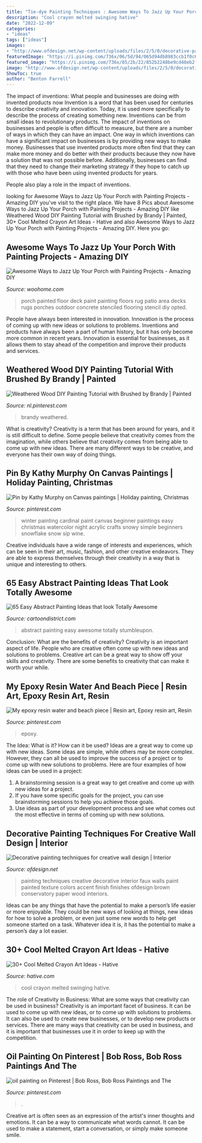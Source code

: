 ```yaml
---
title: "Tie-dye Painting Techniques : Awesome Ways To Jazz Up Your Porch With Painting Projects"
description: "Cool crayon melted swinging hative"
date: "2022-12-09"
categories:
- "ideas"
tags: ["ideas"]
images:
- "http://www.ofdesign.net/wp-content/uploads/files/2/5/0/decorative-painting-techniques-for-creative-wall-design-17-250.jpg"
featuredImage: "https://i.pinimg.com/736x/06/5d/94/065d94db8983ccb1f0c63460378c1e7c.jpg"
featured_image: "https://i.pinimg.com/736x/85/2b/22/852b2248be9cd48eb2f5a3026c97d8d0--bob-ross-paintings-oil-paintings.jpg"
image: "http://www.ofdesign.net/wp-content/uploads/files/2/5/0/decorative-painting-techniques-for-creative-wall-design-17-250.jpg"
ShowToc: true
author: "Benton Farrell"
---
```



The impact of inventions: What people and businesses are doing with invented products now
Invention is a word that has been used for centuries to describe creativity and innovation. Today, it is used more specifically to describe the process of creating something new. Inventions can be from small ideas to revolutionary products. The impact of inventions on businesses and people is often difficult to measure, but there are a number of ways in which they can have an impact. 
One way in which inventions can have a significant impact on businesses is by providing new ways to make money. Businesses that use invented products more often find that they can make more money and do better with their products because they now have a solution that was not possible before. Additionally, businesses can find that they need to change their marketing strategy if they hope to catch up with those who have been using invented products for years. 

People also play a role in the impact of inventions.

	

		
looking for Awesome Ways to Jazz Up Your Porch with Painting Projects - Amazing DIY you've visit to the right place. We have 8 Pics about Awesome Ways to Jazz Up Your Porch with Painting Projects - Amazing DIY like Weathered Wood DIY Painting Tutorial with Brushed by Brandy | Painted, 30+ Cool Melted Crayon Art Ideas - Hative and also Awesome Ways to Jazz Up Your Porch with Painting Projects - Amazing DIY. Here you go:
		
    
## Awesome Ways To Jazz Up Your Porch With Painting Projects - Amazing DIY

<img loading=lazy src="https://www.woohome.com/wp-content/uploads/2017/04/painted-porch-floor-12.jpg" onerror="this.onerror=null;this.src='https://tse3.mm.bing.net/th?id=OIP.8eSymdP_hjqSWMeS_BX6JwHaNK&amp;pid=15.1';" alt="Awesome Ways to Jazz Up Your Porch with Painting Projects - Amazing DIY">

_Source: woohome.com_

>porch painted floor deck paint painting floors rug patio area decks rugs porches outdoor concrete stenciled flooring stencil diy opted. 

	

People have always been interested in innovation. Innovation is the process of coming up with new ideas or solutions to problems. Inventions and products have always been a part of human history, but it has only become more common in recent years. Innovation is essential for businesses, as it allows them to stay ahead of the competition and improve their products and services.

    
## Weathered Wood DIY Painting Tutorial With Brushed By Brandy | Painted

<img loading=lazy src="https://i.pinimg.com/736x/06/5d/94/065d94db8983ccb1f0c63460378c1e7c.jpg" onerror="this.onerror=null;this.src='https://tse2.mm.bing.net/th?id=OIP.uojzKXu4TxDyWOEX8qywQQHaLH&amp;pid=15.1';" alt="Weathered Wood DIY Painting Tutorial with Brushed by Brandy | Painted">

_Source: nl.pinterest.com_

>brandy weathered. 

	

What is creativity?
Creativity is a term that has been around for years, and it is still difficult to define. Some people believe that creativity comes from the imagination, while others believe that creativity comes from being able to come up with new ideas. There are many different ways to be creative, and everyone has their own way of doing things.

    
## Pin By Kathy Murphy On Canvas Paintings | Holiday Painting, Christmas

<img loading=lazy src="https://i.pinimg.com/736x/69/73/f9/6973f94542a6718b65ef97870fc62120--beginner-painting-winter-painting.jpg" onerror="this.onerror=null;this.src='https://tse1.mm.bing.net/th?id=OIP.gAKLNqpU1qIHW-W7jdPRUwHaJ4&amp;pid=15.1';" alt="Pin by Kathy Murphy on Canvas paintings | Holiday painting, Christmas">

_Source: pinterest.com_

>winter painting cardinal paint canvas beginner paintings easy christmas watercolor night acrylic crafts snowy simple beginners snowflake snow sip wine. 

	

Creative individuals have a wide range of interests and experiences, which can be seen in their art, music, fashion, and other creative endeavors. They are able to express themselves through their creativity in a way that is unique and interesting to others.

    
## 65 Easy Abstract Painting Ideas That Look Totally Awesome

<img loading=lazy src="http://www.cartoondistrict.com/wp-content/uploads/2017/05/Easy-Abstract-Painting-Ideas37.jpg" onerror="this.onerror=null;this.src='https://tse3.mm.bing.net/th?id=OIP.Q-Qz5tIBlcMMBTShQnF-HgHaKV&amp;pid=15.1';" alt="65 Easy Abstract Painting Ideas that look Totally Awesome">

_Source: cartoondistrict.com_

>abstract painting easy awesome totally stumbleupon. 

	

Conclusion: What are the benefits of creativity?
Creativity is an important aspect of life. People who are creative often come up with new ideas and solutions to problems. Creative art can be a great way to show off your skills and creativity. There are some benefits to creativity that can make it worth your while.

    
## My Epoxy Resin Water And Beach Piece | Resin Art, Epoxy Resin Art, Resin

<img loading=lazy src="https://i.pinimg.com/736x/e9/22/b8/e922b81a9f6a84901003b91e35ef8040.jpg" onerror="this.onerror=null;this.src='https://tse3.mm.bing.net/th?id=OIP.a5RyHWZHmjNSrc38rxbkqQHaJ3&amp;pid=15.1';" alt="My epoxy resin water and beach piece | Resin art, Epoxy resin art, Resin">

_Source: pinterest.com_

>epoxy. 

	

The Idea: What is it? How can it be used?
Ideas are a great way to come up with new ideas. Some ideas are simple, while others may be more complex. However, they can all be used to improve the success of a project or to come up with new solutions to problems. Here are four examples of how ideas can be used in a project: 
1. A brainstorming session is a great way to get creative and come up with new ideas for a project.
2. If you have some specific goals for the project, you can use brainstorming sessions to help you achieve those goals.
3. Use ideas as part of your development process and see what comes out the most effective in terms of coming up with new solutions.

    
## Decorative Painting Techniques For Creative Wall Design | Interior

<img loading=lazy src="http://www.ofdesign.net/wp-content/uploads/files/2/5/0/decorative-painting-techniques-for-creative-wall-design-17-250.jpg" onerror="this.onerror=null;this.src='https://tse3.mm.bing.net/th?id=OIP.yQxLJ1GGwyUvOiPGEgW2cAHaNA&amp;pid=15.1';" alt="Decorative painting techniques for creative wall design | Interior">

_Source: ofdesign.net_

>painting techniques creative decorative interior faux walls paint painted texture colors accent finish finishes ofdesign brown conservatory paper wood interiors. 

	

Ideas can be any things that have the potential to make a person’s life easier or more enjoyable. They could be new ways of looking at things, new ideas for how to solve a problem, or even just some new words to help get someone started on a task. Whatever idea it is, it has the potential to make a person’s day a lot easier.

    
## 30+ Cool Melted Crayon Art Ideas - Hative

<img loading=lazy src="https://hative.com/wp-content/uploads/2014/04/melted-crayon-art/16-girl-swinging.jpg" onerror="this.onerror=null;this.src='https://tse3.mm.bing.net/th?id=OIP.mtToqc8gxJVeDjf_11pDoAHaJ4&amp;pid=15.1';" alt="30+ Cool Melted Crayon Art Ideas - Hative">

_Source: hative.com_

>cool crayon melted swinging hative. 

	

The role of Creativity in Business: What are some ways that creativity can be used in business?
Creativity is an important facet of business. It can be used to come up with new ideas, or to come up with solutions to problems. It can also be used to create new businesses, or to develop new products or services. There are many ways that creativity can be used in business, and it is important that businesses use it in order to keep up with the competition.

    
## Oil Painting On Pinterest | Bob Ross, Bob Ross Paintings And The

<img loading=lazy src="https://i.pinimg.com/736x/85/2b/22/852b2248be9cd48eb2f5a3026c97d8d0--bob-ross-paintings-oil-paintings.jpg" onerror="this.onerror=null;this.src='https://tse3.mm.bing.net/th?id=OIP.ZMAr0ORGSpMG_bVkpXqDPgHaJ5&amp;pid=15.1';" alt="oil painting on Pinterest | Bob Ross, Bob Ross Paintings and The">

_Source: pinterest.com_

>. 

	

Creative art is often seen as an expression of the artist's inner thoughts and emotions. It can be a way to communicate what words cannot. It can be used to make a statement, start a conversation, or simply make someone smile.

